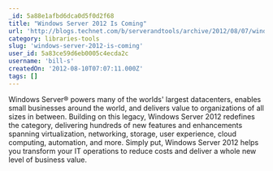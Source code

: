 ```yaml
---
_id: 5a88e1afbd6dca0d5f0d2f68
title: "Windows Server 2012 Is Coming"
url: 'http://blogs.technet.com/b/serverandtools/archive/2012/08/07/windows-server-2012-is-coming.aspx'
category: libraries-tools
slug: 'windows-server-2012-is-coming'
user_id: 5a83ce59d6eb0005c4ecda2c
username: 'bill-s'
createdOn: '2012-08-10T07:07:11.000Z'
tags: []
---
```


Windows Server® powers many of the worlds' largest datacenters, enables small businesses around the world, and delivers value to organizations of all sizes in between. Building on this legacy, Windows Server 2012 redefines the category, delivering hundreds of new features and enhancements spanning virtualization, networking, storage, user experience, cloud computing, automation, and more. Simply put, Windows Server 2012 helps you transform your IT operations to reduce costs and deliver a whole new level of business value.
